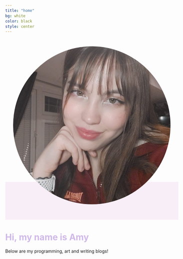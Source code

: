 ```yaml
---
title: "home"
bg: white
color: black
style: center
---
```


<span class="fa-stack subtlecircle" style="font-size:100px; background:rgba(200,105,191,0.1)">
    <img src="/img/profile.jpg" class="fa fa-stack-1x" style="border-radius: 50%; padding: 5%"> 
</span>

<h1 style="color: #d0b8e9">Hi, my name is Amy</h1>

Below are my programming, art and writing blogs!
